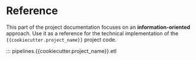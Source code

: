 # Reference

This part of the project documentation focuses on
an **information-oriented** approach. Use it as a
reference for the technical implementation of the
`{{cookiecutter.project_name}}` project code.

::: pipelines.{{cookiecutter.project_name}}.etl
